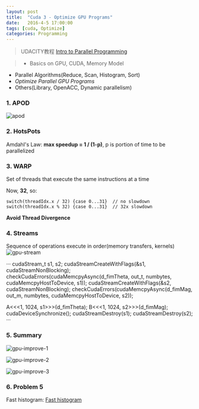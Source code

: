 ```yaml
---
layout: post
title:  "Cuda 3 - Optimize GPU Programs"
date:   2016-4-5 17:00:00
tags: [cuda, Optimize]
categories: Programming
---
```


> UDACITY教程 [Intro to Parallel Programming][link] 

> * Basics on GPU, CUDA, Memory Model
 * Parallel Algorithms(Reduce, Scan, Histogram, Sort)
 * *Optimize Parallel GPU Programs*
 * Others(Library, OpenACC, Dynamic parallelism)

[link]: https://www.udacity.com/wiki/cs344

### 1. APOD
![apod](http://7xno5y.com1.z0.glb.clouddn.com/apod.png)

### 2. HotsPots
Amdahl's Law: **max speedup = 1 / (1-p)**, p is portion of time to be parallelized

### 3. WARP
Set of threads that execute the same instructions at a time

Now, **32**, so:

```
switch(threadIdx.x / 32) {case 0...31}  // no slowdown
switch(threadIdx.x % 32) {case 0...31}  // 32x slowdown
```

**Avoid Thread Divergence**

### 4. Streams 
Sequence of operations execute in order(memory transfers, kernels)
![gpu-stream](http://7xno5y.com1.z0.glb.clouddn.com/gpu-stream.png)

···
cudaStream_t s1, s2;
cudaStreamCreateWithFlags(&s1, cudaStreamNonBlocking);
checkCudaErrors(cudaMemcpyAsync(d_fimTheta, out_t, numbytes, cudaMemcpyHostToDevice, s1));
cudaStreamCreateWithFlags(&s2, cudaStreamNonBlocking);
checkCudaErrors(cudaMemcpyAsync(d_fimMag, out_m, numbytes, cudaMemcpyHostToDevice, s2));

A<<<1, 1024, s1>>>(d_fimTheta);
B<<<1, 1024, s2>>>(d_fimMag);
cudaDeviceSynchronize();
cudaStreamDestroy(s1); cudaStreamDestroy(s2);
···

### 5. Summary
![gpu-improve-1](http://7xno5y.com1.z0.glb.clouddn.com/gpu-improve-1.png)

![gpu-improve-2](http://7xno5y.com1.z0.glb.clouddn.com/gpu-improve-2.png)

![gpu-improve-3](http://7xno5y.com1.z0.glb.clouddn.com/gpu-improve-3.png)

### 6. Problem 5
Fast histogram:
[Fast histogram](https://github.com/wykvictor/cs344-udacity/blob/master/Problem%20Sets/Problem%20Set%205/student.cu)